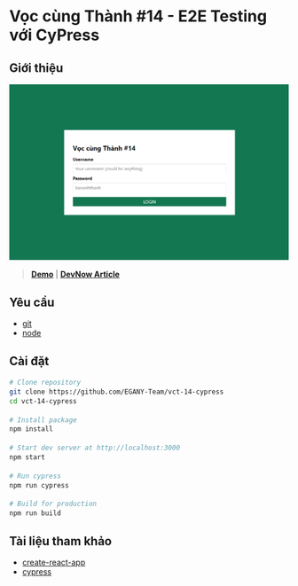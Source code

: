# Vọc cùng Thành #14 - E2E Testing với CyPress

## Giới thiệu

![demo preview](./demo.png)

> **[Demo][demo]** | **[DevNow Article][post]**

## Yêu cầu

- [git][git]
- [node][node]

## Cài đặt

```bash
# Clone repository
git clone https://github.com/EGANY-Team/vct-14-cypress
cd vct-14-cypress

# Install package
npm install

# Start dev server at http://localhost:3000
npm start

# Run cypress
npm run cypress

# Build for production
npm run build
```

## Tài liệu tham khảo

- [create-react-app][cra]
- [cypress][cypress]

[cra]: https://create-react-app.dev
[cypress]: https://cypress.io
[git]: https://git-scm.com
[node]: https://nodejs.org
[post]: https://devnow.vn/?p=3279
[demo]: https://vct-14.thanhnguyen.now.sh
